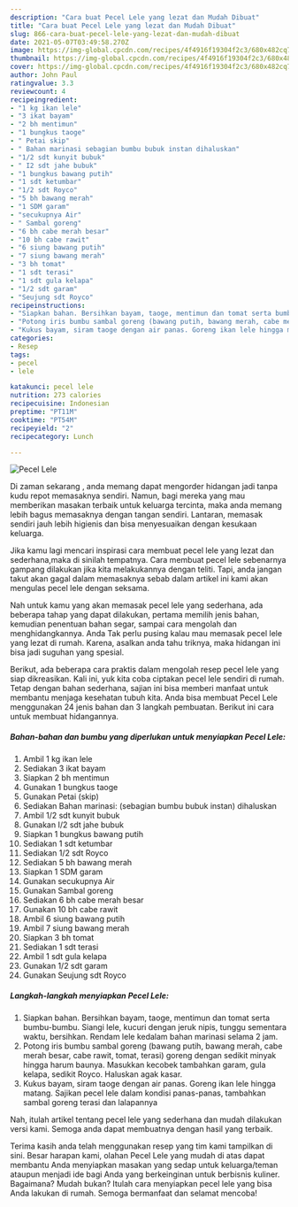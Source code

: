 ```yaml
---
description: "Cara buat Pecel Lele yang lezat dan Mudah Dibuat"
title: "Cara buat Pecel Lele yang lezat dan Mudah Dibuat"
slug: 866-cara-buat-pecel-lele-yang-lezat-dan-mudah-dibuat
date: 2021-05-07T03:49:58.270Z
image: https://img-global.cpcdn.com/recipes/4f4916f19304f2c3/680x482cq70/pecel-lele-foto-resep-utama.jpg
thumbnail: https://img-global.cpcdn.com/recipes/4f4916f19304f2c3/680x482cq70/pecel-lele-foto-resep-utama.jpg
cover: https://img-global.cpcdn.com/recipes/4f4916f19304f2c3/680x482cq70/pecel-lele-foto-resep-utama.jpg
author: John Paul
ratingvalue: 3.3
reviewcount: 4
recipeingredient:
- "1 kg ikan lele"
- "3 ikat bayam"
- "2 bh mentimun"
- "1 bungkus taoge"
- " Petai skip"
- " Bahan marinasi sebagian bumbu bubuk instan dihaluskan"
- "1/2 sdt kunyit bubuk"
- " I2 sdt jahe bubuk"
- "1 bungkus bawang putih"
- "1 sdt ketumbar"
- "1/2 sdt Royco"
- "5 bh bawang merah"
- "1 SDM garam"
- "secukupnya Air"
- " Sambal goreng"
- "6 bh cabe merah besar"
- "10 bh cabe rawit"
- "6 siung bawang putih"
- "7 siung bawang merah"
- "3 bh tomat"
- "1 sdt terasi"
- "1 sdt gula kelapa"
- "1/2 sdt garam"
- "Seujung sdt Royco"
recipeinstructions:
- "Siapkan bahan. Bersihkan bayam, taoge, mentimun dan tomat serta bumbu-bumbu. Siangi lele, kucuri dengan jeruk nipis, tunggu sementara waktu, bersihkan. Rendam lele kedalam bahan marinasi selama 2 jam."
- "Potong iris bumbu sambal goreng (bawang putih, bawang merah, cabe merah besar, cabe rawit, tomat, terasi) goreng dengan sedikit minyak hingga harum baunya. Masukkan kecobek tambahkan garam, gula kelapa, sedikit Royco. Haluskan agak kasar."
- "Kukus bayam, siram taoge dengan air panas. Goreng ikan lele hingga matang. Sajikan pecel lele dalam kondisi panas-panas, tambahkan sambal goreng terasi dan lalapannya"
categories:
- Resep
tags:
- pecel
- lele

katakunci: pecel lele 
nutrition: 273 calories
recipecuisine: Indonesian
preptime: "PT11M"
cooktime: "PT54M"
recipeyield: "2"
recipecategory: Lunch

---
```



![Pecel Lele](https://img-global.cpcdn.com/recipes/4f4916f19304f2c3/680x482cq70/pecel-lele-foto-resep-utama.jpg)

Di zaman  sekarang , anda memang dapat mengorder hidangan jadi tanpa kudu repot memasaknya sendiri. Namun, bagi mereka yang mau memberikan masakan terbaik untuk keluarga tercinta, maka anda memang lebih bagus memasaknya dengan tangan sendiri. Lantaran, memasak sendiri jauh lebih higienis dan bisa menyesuaikan dengan kesukaan keluarga.

Jika kamu lagi mencari inspirasi cara membuat pecel lele yang lezat dan sederhana,maka di sinilah tempatnya. Cara membuat pecel lele  sebenarnya gampang dilakukan jika kita melakukannya dengan teliti. Tapi, anda jangan takut akan gagal dalam memasaknya 
sebab dalam artikel ini kami akan mengulas pecel lele dengan seksama.  



Nah untuk kamu yang akan memasak pecel lele yang sederhana, ada beberapa tahap yang dapat dilakukan, pertama memilih jenis bahan, kemudian penentuan bahan segar, sampai cara mengolah dan menghidangkannya. Anda Tak perlu pusing kalau mau memasak pecel lele yang lezat di rumah. Karena, asalkan anda  tahu triknya, maka hidangan ini bisa jadi suguhan yang spesial.

Berikut, ada beberapa cara praktis  dalam mengolah resep pecel lele yang siap dikreasikan. Kali ini, yuk kita coba ciptakan pecel lele sendiri di rumah. Tetap dengan bahan sederhana, sajian ini bisa memberi manfaat untuk membantu menjaga kesehatan tubuh kita. Anda bisa membuat Pecel Lele menggunakan 24 jenis bahan dan 3 langkah pembuatan. Berikut ini cara untuk membuat hidangannya.

<!--inarticleads1-->

##### Bahan-bahan dan bumbu yang diperlukan untuk menyiapkan Pecel Lele:

1. Ambil 1 kg ikan lele
1. Sediakan 3 ikat bayam
1. Siapkan 2 bh mentimun
1. Gunakan 1 bungkus taoge
1. Gunakan  Petai (skip)
1. Sediakan  Bahan marinasi: (sebagian bumbu bubuk instan) dihaluskan
1. Ambil 1/2 sdt kunyit bubuk
1. Gunakan  I/2 sdt jahe bubuk
1. Siapkan 1 bungkus bawang putih
1. Sediakan 1 sdt ketumbar
1. Sediakan 1/2 sdt Royco
1. Sediakan 5 bh bawang merah
1. Siapkan 1 SDM garam
1. Gunakan secukupnya Air
1. Gunakan  Sambal goreng
1. Sediakan 6 bh cabe merah besar
1. Gunakan 10 bh cabe rawit
1. Ambil 6 siung bawang putih
1. Ambil 7 siung bawang merah
1. Siapkan 3 bh tomat
1. Sediakan 1 sdt terasi
1. Ambil 1 sdt gula kelapa
1. Gunakan 1/2 sdt garam
1. Gunakan Seujung sdt Royco




<!--inarticleads2-->

##### Langkah-langkah menyiapkan Pecel Lele:

1. Siapkan bahan. Bersihkan bayam, taoge, mentimun dan tomat serta bumbu-bumbu. Siangi lele, kucuri dengan jeruk nipis, tunggu sementara waktu, bersihkan. Rendam lele kedalam bahan marinasi selama 2 jam.
1. Potong iris bumbu sambal goreng (bawang putih, bawang merah, cabe merah besar, cabe rawit, tomat, terasi) goreng dengan sedikit minyak hingga harum baunya. Masukkan kecobek tambahkan garam, gula kelapa, sedikit Royco. Haluskan agak kasar.
1. Kukus bayam, siram taoge dengan air panas. Goreng ikan lele hingga matang. Sajikan pecel lele dalam kondisi panas-panas, tambahkan sambal goreng terasi dan lalapannya




Nah, itulah artikel tentang  pecel lele  yang sederhana dan mudah dilakukan versi kami. Semoga anda dapat membuatnya dengan hasil yang terbaik. 

Terima kasih anda telah menggunakan resep yang tim kami tampilkan di sini. Besar harapan kami, olahan  Pecel Lele yang mudah di atas dapat membantu Anda menyiapkan masakan yang sedap untuk keluarga/teman ataupun menjadi ide bagi Anda yang berkeinginan untuk berbisnis kuliner. Bagaimana? Mudah bukan? Itulah cara menyiapkan pecel lele yang bisa Anda lakukan di rumah. Semoga bermanfaat dan selamat mencoba!

